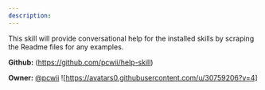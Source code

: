 ```yaml
---
description: 
---
```

This skill will provide conversational help for the installed skills by scraping the Readme files for any examples.

**Github:** (https://github.com/pcwii/help-skill)

**Owner:** [@pcwii](https://github.com/pcwii) ![https://avatars0.githubusercontent.com/u/30759206?v=4]

